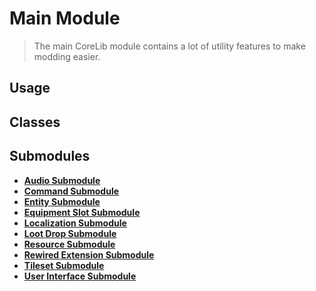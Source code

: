 ﻿# Main Module

> The main CoreLib module contains a lot of utility features to make modding easier.

## Usage

## Classes

<!--- tabs:start --->

<!--- tab:Classes --->

<!--- tabs:end --->

## Submodules
<div class="specialLink-container">

- [<b>Audio Submodule</b>](modules/audio/ ':class=specialLink')
- [<b>Command Submodule</b>](modules/command/ ':class=specialLink')
- [<b>Entity Submodule</b>](modules/entity/ ':class=specialLink')
- [<b>Equipment Slot Submodule</b>](modules/equipment-slot/ ':class=specialLink')
- [<b>Localization Submodule</b>](modules/localization/ ':class=specialLink')
- [<b>Loot Drop Submodule</b>](modules/loot-drop/ ':class=specialLink')
- [<b>Resource Submodule</b>](modules/resource/ ':class=specialLink')
- [<b>Rewired Extension Submodule</b>](modules/rewired-extension/ ':class=specialLink')
- [<b>Tileset Submodule</b>](modules/tileset/ ':class=specialLink')
- [<b>User Interface Submodule</b>](modules/user-interface/ ':class=specialLink')

</div>